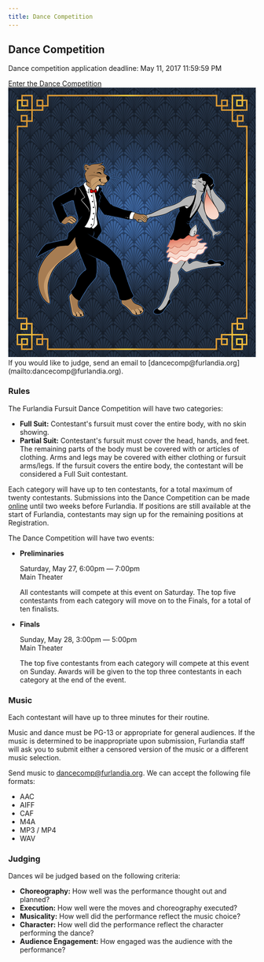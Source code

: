 ```yaml
---
title: Dance Competition
---
```


Dance Competition
-----------------

<p class="deadline">Dance competition application deadline: May 11, 2017 11:59:59 PM</p>

<div class="text-center">
<a href="https://docs.google.com/forms/d/1sJrbgK6BO2r7Se2WN0d-IfrTU9-V2SQRk4gh8IRbjL0/viewform" target="_blank" rel="noopener noreferrer" class="btn-register">Enter the Dance Competition</a>
</div>

<img class="flavor-img" src="img/GatsbyParty-hotelinfo-B.jpg">
If you would like to judge, send an email to [dancecomp@furlandia.org](mailto:dancecomp@furlandia.org).

### Rules

The Furlandia Fursuit Dance Competition will have two categories:

* **Full Suit:** Contestant's fursuit must cover the entire body, with no skin
  showing.
* **Partial Suit:** Contestant's fursuit must cover the head, hands, and feet.
  The remaining parts of the body must be covered with or articles of clothing.
  Arms and legs may be covered with either clothing or fursuit arms/legs. If the
  fursuit covers the entire body, the contestant will be considered a Full Suit
  contestant.

Each category will have up to ten contestants, for a total maximum of twenty
contestants. Submissions into the Dance Competition can be made
<a href="https://docs.google.com/forms/d/1sJrbgK6BO2r7Se2WN0d-IfrTU9-V2SQRk4gh8IRbjL0/viewform" target="_blank" rel="noopener noreferrer">online</a>
until two weeks before Furlandia. If positions are still available at the start
of Furlandia, contestants may sign up for the remaining positions at
Registration.

The Dance Competition will have two events:

*   **Preliminaries**

    Saturday, May 27, 6:00pm &mdash; 7:00pm    
    Main Theater

    All contestants will compete at this event on Saturday. The top five
    contestants from each category will move on to the Finals, for a total of
    ten finalists.

*   **Finals**

    Sunday, May 28, 3:00pm &mdash; 5:00pm    
    Main Theater

    The top five contestants from each category will compete at this event
    on Sunday. Awards will be given to the top three contestants in each
    category at the end of the event.

### Music

Each contestant will have up to three minutes for their routine.

Music and dance must be PG-13 or appropriate for general audiences. If the music
is determined to be inappropriate upon submission, Furlandia staff will ask you
to submit either a censored version of the music or a different music selection.

Send music to [dancecomp@furlandia.org](mailto:dancecomp@furlandia.org). We can
accept the following file formats:

* AAC
* AIFF
* CAF
* M4A
* MP3 / MP4
* WAV

### Judging

Dances wil be judged based on the following criteria:

* **Choreography:** How well was the performance thought out and planned?
* **Execution:** How well were the moves and choreography executed?
* **Musicality:** How well did the performance reflect the music choice?
* **Character:** How well did the performance reflect the character performing
  the dance?
* **Audience Engagement:** How engaged was the audience with the performance?
